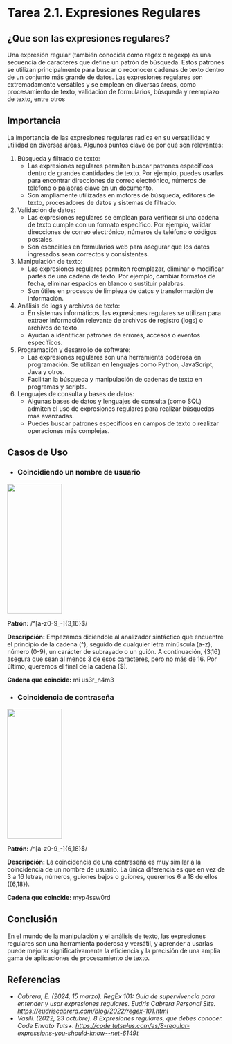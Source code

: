 # Tarea 2.1. Expresiones Regulares

## ¿Que son las expresiones regulares?

Una expresión regular (también conocida como regex o regexp) es una secuencia de caracteres que define un patrón de búsqueda. Estos patrones se utilizan principalmente para buscar o reconocer cadenas de texto dentro de un conjunto más grande de datos. Las expresiones regulares son extremadamente versátiles y se emplean en diversas áreas, como procesamiento de texto, validación de formularios, búsqueda y reemplazo de texto, entre otros

## Importancia

La importancia de las expresiones regulares radica en su versatilidad y utilidad en diversas áreas. Algunos puntos clave de por qué son relevantes:
1. Búsqueda y filtrado de texto:
      - Las expresiones regulares permiten buscar patrones específicos dentro de grandes cantidades de texto. Por ejemplo, puedes usarlas para encontrar direcciones de correo electrónico, números de teléfono o palabras clave en un documento.
      - Son ampliamente utilizadas en motores de búsqueda, editores de texto, procesadores de datos y sistemas de filtrado.
2. Validación de datos:
      - Las expresiones regulares se emplean para verificar si una cadena de texto cumple con un formato específico. Por ejemplo, validar direcciones de correo electrónico, números de teléfono o códigos postales.
      - Son esenciales en formularios web para asegurar que los datos ingresados sean correctos y consistentes.
3. Manipulación de texto:
      - Las expresiones regulares permiten reemplazar, eliminar o modificar partes de una cadena de texto. Por ejemplo, cambiar formatos de fecha, eliminar espacios en blanco o sustituir palabras.
      - Son útiles en procesos de limpieza de datos y transformación de información.
4. Análisis de logs y archivos de texto:
      - En sistemas informáticos, las expresiones regulares se utilizan para extraer información relevante de archivos de registro (logs) o archivos de texto.
      - Ayudan a identificar patrones de errores, accesos o eventos específicos.
5. Programación y desarrollo de software:
      - Las expresiones regulares son una herramienta poderosa en programación. Se utilizan en lenguajes como Python, JavaScript, Java y otros.
      - Facilitan la búsqueda y manipulación de cadenas de texto en programas y scripts.
6. Lenguajes de consulta y bases de datos:
      - Algunas bases de datos y lenguajes de consulta (como SQL) admiten el uso de expresiones regulares para realizar búsquedas más avanzadas.
      - Puedes buscar patrones específicos en campos de texto o realizar operaciones más complejas.
  
## Casos de Uso

- ### Coincidiendo un nombre de usuario

 <img src="https://cdn.tutsplus.com/cdn-cgi/image/width=600/net/uploads/legacy/404_regularExpressions/images/username.jpg" width="50%" height="300">

 **Patrón:**
 /^[a-z0-9_-]{3,16}$/

 **Descripción:**
 Empezamos diciendole al analizador sintáctico que encuentre el principio de la cadena (^), seguido de cualquier letra minúscula (a-z), número (0-9), un carácter de subrayado o un guión. A continuación, {3,16} asegura que sean al menos 3 de esos caracteres, pero no más de 16. Por último, queremos el final de la cadena ($).

 **Cadena que coincide:**
 mi us3r_n4m3

 - ### Coincidencia de contraseña
 <img src="https://cdn.tutsplus.com/cdn-cgi/image/width=600/net/uploads/legacy/404_regularExpressions/images/password.jpg" width="50%" height="300">

 **Patrón:**
 /^[a-z0-9_-]{6,18}$/

**Descripción:**
La coincidencia de una contraseña es muy similar a la coincidencia de un nombre de usuario. La única diferencia es que en vez de 3 a 16 letras, números, guiones bajos o guiones, queremos 6 a 18 de ellos ({6,18}).

**Cadena que coincide:**
myp4ssw0rd
 
## Conclusión

En el mundo de la manipulación y el análisis de texto, las expresiones regulares son una herramienta poderosa y versátil, y aprender a usarlas puede mejorar significativamente la eficiencia y la precisión de una amplia gama de aplicaciones de procesamiento de texto.

## Referencias
- *Cabrera, E. (2024, 15 marzo). RegEx 101: Guía de supervivencia para entender y usar expresiones regulares. Eudris Cabrera Personal Site. https://eudriscabrera.com/blog/2022/regex-101.html*
- *Vasili. (2022, 23 octubre). 8 Expresiones regulares, que debes conocer. Code Envato Tuts+. https://code.tutsplus.com/es/8-regular-expressions-you-should-know--net-6149t*
